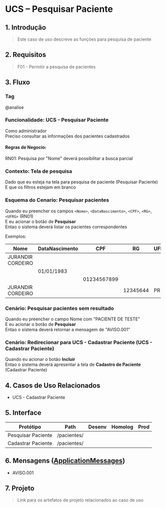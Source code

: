 # UCS – Pesquisar Paciente

## 1. Introdução
> Este caso de uso descreve as funções para pesquisa de paciente

## 2. Requisitos
> F01 - Permitir a pesquisa de pacientes

## 3. Fluxo
<!BDD.INICIO>

### Tag
@analise
### Funcionalidade: UCS - Pesquisar Paciente
Como administrador  
Preciso consultar as informações dos pacientes cadastrados 

#### Regras de Negocio:
RN01: Pesquisa por "Nome" deverá possibilitar a busca parcial

### Contexto: Tela de pesquisa
Dado que eu esteja na tela para pesquisa de paciente (Pesquisar Paciente)  
E que os filtros estejam em branco
  
### Esquema do Cenario: Pesquisar pacientes   
Quando eu preencher os campos `<Nome>`, `<DataNascimento>`, `<CPF>`, `<RG>`, `<UFRG>` (RN01)  
E eu acionar o botão de **Pesquisar**  
Entao o sistema deverá listar os pacientes correspondentes
  
Exemplos:
  
| Nome                 | DataNascimento | CPF           | RG             | UFRG |
|-------               |--------        |--------       | --------       |----- |
|JURANDIR CORDEIRO     |                |               |                |      |
|                      |01/01/1983      |               |                |      |
|                      |                |01234567899    |                |      |
|JURANDIR CORDEIRO     |                |               |12345644        |PR    |

### Cenário: Pesquisar pacientes sem resultado
Quando eu preencher o campo Nome com "PACIENTE DE TESTE"  
E eu acionar o botão de **Pesquisar**  
Entao o sistema deverá retornar a mensagem de "AVISO.001"
  
### Cenário: Redirecionar para UCS - Cadastrar Paciente (UCS - Cadastrar Paciente)  
Quando eu acionar o botão **Incluir**    
Entao o sistema deverá apresentar a tela de **Cadastro de Paciente** (Cadastrar Paciente) 

<!BDD.FIM>

## 4. Casos de Uso Relacionados
* UCS - Cadastrar Paciente

## 5. Interface
| Protótipo                                                    | Path                       | Desenv | Homolog | Prod |
| ------                                                       | ------                     | -----  | -----   |----- |
| Pesquisar Paciente                                           | /pacientes/                |        |         |      | 
| Cadastrar Paciente                                           | /pacientes/                |        |         |      |

## 6. Mensagens ([ApplicationMessages](src/main/resources/ApplicationMessages.properties))
* AVISO.001

## 7. Projeto
> Link para os artefatos de projeto relacionados ao caso de uso